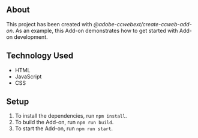 ## About

This project has been created with _@adobe-ccwebext/create-ccweb-add-on_. As an example, this Add-on demonstrates how to get started with Add-on development.

## Technology Used

-   HTML
-   JavaScript
-   CSS

## Setup

1. To install the dependencies, run `npm install`.
2. To build the Add-on, run `npm run build`.
3. To start the Add-on, run `npm run start`.
